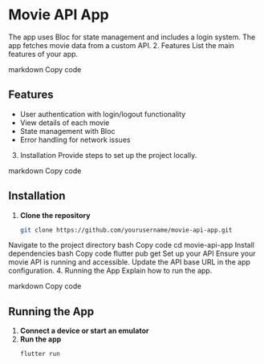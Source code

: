 # Movie API App

The app uses Bloc for state management and includes a login system. The app fetches movie data from a custom API.
2. Features
List the main features of your app.

markdown
Copy code
## Features

- User authentication with login/logout functionality
- View details of each movie
- State management with Bloc
- Error handling for network issues
3. Installation
Provide steps to set up the project locally.

markdown
Copy code
## Installation

1. **Clone the repository**
   ```bash
   git clone https://github.com/yourusername/movie-api-app.git
Navigate to the project directory
bash
Copy code
cd movie-api-app
Install dependencies
bash
Copy code
flutter pub get
Set up your API
Ensure your movie API is running and accessible.
Update the API base URL in the app configuration.
4. Running the App
Explain how to run the app.

markdown
Copy code
## Running the App

1. **Connect a device or start an emulator**
2. **Run the app**
   ```bash
   flutter run
